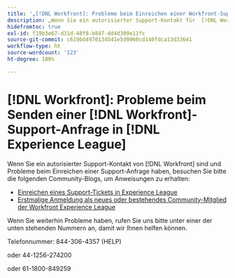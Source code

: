 ```yaml
---
title: '„[!DNL Workfront]: Probleme beim Einreichen einer Workfront-Support-Anfrage in Experience League“'
description: „Wenn Sie ein autorisierter Support-Kontakt für  [!DNL Workfront]  sind und Probleme beim Einreichen eines Support-Tickets haben, rufen Sie uns bitte unter einer der unten stehenden Nummern an, damit wir Ihnen helfen können.“
hidefromtoc: true
exl-id: f19b3e67-d31d-48f8-b847-dd4d309e11fc
source-git-commit: c619bd4970134541e5d9960cd140fdca13d33641
workflow-type: ht
source-wordcount: '123'
ht-degree: 100%

---
```


# [!DNL Workfront]: Probleme beim Senden einer [!DNL Workfront]-Support-Anfrage in [!DNL Experience League]

Wenn Sie ein autorisierter Support-Kontakt von [!DNL Workfront] sind und Probleme beim Einreichen einer Support-Anfrage haben, besuchen Sie bitte die folgenden Community-Blogs, um Anweisungen zu erhalten:

* [Einreichen eines Support-Tickets in Experience League](https://experienceleaguecommunities.adobe.com/de/t5/workfront-blogs/how-to-submit-a-support-ticket-on-experience-league/ba-p/461737)
* [Erstmalige Anmeldung als neues oder bestehendes Community-Mitglied der Workfront Experience League](https://experienceleaguecommunities.adobe.com/de/t5/workfront-blogs/logging-in-for-the-first-time-as-a-new-or-existing-workfront/ba-p/461472)

Wenn Sie weiterhin Probleme haben, rufen Sie uns bitte unter einer der unten stehenden Nummern an, damit wir Ihnen helfen können.

Telefonnummer: 844-306-4357 (HELP)

oder 44-1256-274200

oder 61-1800-849259
